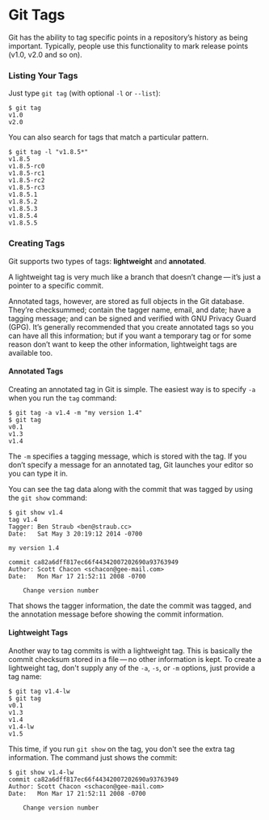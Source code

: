 # Git Tags

Git has the ability to tag specific points in a repository’s history as being important.
Typically, people use this functionality to mark release points (v1.0, v2.0 and so on).

### Listing Your Tags

Just type `git tag` (with optional `-l` or `--list`):

```
$ git tag
v1.0
v2.0
```

You can also search for tags that match a particular pattern.

```
$ git tag -l "v1.8.5*"
v1.8.5
v1.8.5-rc0
v1.8.5-rc1
v1.8.5-rc2
v1.8.5-rc3
v1.8.5.1
v1.8.5.2
v1.8.5.3
v1.8.5.4
v1.8.5.5
```

### Creating Tags

Git supports two types of tags: **lightweight** and **annotated**.

A lightweight tag is very much like a branch that doesn’t change — it’s just a pointer to a specific commit.

Annotated tags, however, are stored as full objects in the Git database. They’re checksummed; contain the tagger name, email, and date; have a tagging message; and can be signed and verified with GNU Privacy Guard (GPG). It’s generally recommended that you create annotated tags so you can have all this information; but if you want a temporary tag or for some reason don’t want to keep the other information, lightweight tags are available too.

#### Annotated Tags

Creating an annotated tag in Git is simple. The easiest way is to specify `-a` when you run the `tag` command:

```
$ git tag -a v1.4 -m "my version 1.4"
$ git tag
v0.1
v1.3
v1.4
```

The `-m` specifies a tagging message, which is stored with the tag. If you don’t specify a message for an annotated tag, Git launches your editor so you can type it in.

You can see the tag data along with the commit that was tagged by using the `git show` command:

```
$ git show v1.4
tag v1.4
Tagger: Ben Straub <ben@straub.cc>
Date:   Sat May 3 20:19:12 2014 -0700

my version 1.4

commit ca82a6dff817ec66f44342007202690a93763949
Author: Scott Chacon <schacon@gee-mail.com>
Date:   Mon Mar 17 21:52:11 2008 -0700

    Change version number
```

That shows the tagger information, the date the commit was tagged, and the annotation message before showing the commit information.

#### Lightweight Tags

Another way to tag commits is with a lightweight tag. This is basically the commit checksum stored in a file — no other information is kept. To create a lightweight tag, don't supply any of the `-a`, `-s`, or `-m` options, just provide a tag name:

```
$ git tag v1.4-lw
$ git tag
v0.1
v1.3
v1.4
v1.4-lw
v1.5
```

This time, if you run `git show` on the tag, you don't see the extra tag information.
The command just shows the commit:

```
$ git show v1.4-lw
commit ca82a6dff817ec66f44342007202690a93763949
Author: Scott Chacon <schacon@gee-mail.com>
Date:   Mon Mar 17 21:52:11 2008 -0700

    Change version number
```
